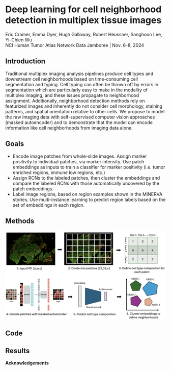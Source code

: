 # Deep learning for cell neighborhood detection in multiplex tissue images
Eric Cramer, Emma Dyer, Hugh Galloway, Robert Heussner, Sanghoon Lee, Yi-Chien Wu  
NCI Human Tumor Atlas Network Data Jamboree | Nov. 6-8, 2024

**Introduction**
-------
Traditional multiplex imaging analysis pipelines produce cell types and downstream cell neighborhoods based on time-consuming cell segmentation and typing. Cell typing can often be thrown off by errors in segmentation which are particularly easy to make in the modality of multiplex imaging, and these issues propagate to neighborhood assignment. Additionally, neighborhood detection methods rely on featurized images and inherently do not consider cell morphology, staining patterns, and spatial orientation relative to other cells. We propose to model the raw imaging data with self-supervised computer vision approaches (masked autoencoder) and to demonstrate that the model can encode information like cell neighborhoods from imaging data alone.

**Goals**
-------
- Encode image patches from whole-slide images. Assign marker positivity to individual patches, via marker intensity. Use patch embeddings as inputs to train a classifier for marker positivity (i.e. tumor enriched regions, immune low regions, etc.)
- Assign RCNs to the labeled patches, then cluster the embeddings and compare the labeled RCNs with those automatically uncovered by the patch embeddings.
- Label image regions, based on region examples shown in the MINERVA stories. Use multi-instance learning to predict region labels based on the set of embeddings in each region. 

**Methods**
-------
![Workflow](assets/workflow.png)

## Code


## Results

**Acknowledgements**
